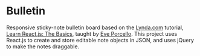 # Bulletin
Responsive sticky-note bulletin board based on the [Lynda.com](http://www.lynda.com) tutorial, [Learn React.js: The Basics](http://www.lynda.com/React-js-tutorials/Learn-React-js-Basics/379264-2.html), taught by [Eve Porcello](http://www.lynda.com/Eve-Porcello/1874244-1.html). 
This project uses React.js to create and store editable note objects in JSON, and uses jQuery to make the notes draggable. 
